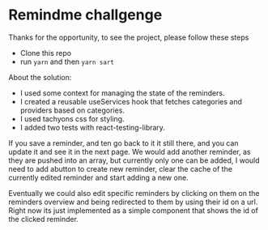 
# Remindme challgenge

Thanks for the opportunity, to see the project, please follow these steps

  - Clone this repo
  - run `yarn` and then `yarn sart`


About the solution:
  - I used some context for managing the state of the reminders.
  - I created a reusable useServices hook that fetches categories and providers based on categories.
  - I used tachyons css for styling.
  - I added two tests with react-testing-library.

If you save a reminder, and ten go back to it it still there, and you can update it and see it in the next page. We would add another reminder, as they are pushed into an array, but currently only one can be added, I would need to add abutton to create new reminder, clear the cache of the currently edited reminder and start adding a new one.

Eventually we could also edit specific reminders by clicking on them on the reminders overview and being redirected to them by using their id on a url. Right now its just implemented as a simple component that shows the id of the clicked reminder.
